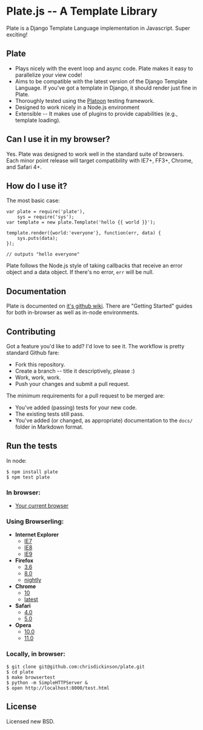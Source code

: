 Plate.js -- A Template Library
==============================

Plate is a Django Template Language implementation in Javascript. Super exciting!

Plate
-----

* Plays nicely with the event loop and async code. Plate makes it easy to parallelize your view code!
* Aims to be compatible with the latest version of the Django Template Language. If you've got a template in Django, it should render just fine in Plate.
* Thoroughly tested using the [Platoon](http://github.com/chrisdickinson/platoon) testing framework.
* Designed to work nicely in a Node.js environment
* Extensible -- It makes use of plugins to provide capabilities (e.g., template loading).

Can I use it in my browser?
---------------------------

Yes. Plate was designed to work well in the standard suite of browsers. Each minor point release will target
compatibility with IE7+, FF3+, Chrome, and Safari 4+.

How do I use it?
----------------

The most basic case:

    var plate = require('plate'),
        sys = require('sys');
    var template = new plate.Template('hello {{ world }}');

    template.render({world:'everyone'}, function(err, data) {
        sys.puts(data);
    });

    // outputs "hello everyone"

Plate follows the Node.js style of taking callbacks that receive an error object and a data object. If there's no
error, `err` will be null.

Documentation
-------------

Plate is documented on [it's github wiki](https://github.com/chrisdickinson/plate/wiki). There are "Getting Started"
guides for both in-browser as well as in-node environments.

Contributing
------------

Got a feature you'd like to add? I'd love to see it. The workflow is pretty standard Github fare:

* Fork this repository.
* Create a branch -- title it descriptively, please :)
* Work, work, work. 
* Push your changes and submit a pull request.

The minimum requirements for a pull request to be merged are:

* You've added (passing) tests for your new code.
* The existing tests still pass.
* You've added (or changed, as appropriate) documentation to the `docs/` folder in Markdown format.

Run the tests
-------------

In node:

    $ npm install plate
    $ npm test plate

### In browser:

* [Your current browser](http://chrisdickinson.github.com/plate/test.html)

### Using Browserling:

* **Internet Explorer**
    * [IE7](http://browserling.com/explorer/7.0/http%3A//chrisdickinson.github.com/plate/test.html)
    * [IE8](http://browserling.com/explorer/8.0/http%3A//chrisdickinson.github.com/plate/test.html)
    * [IE9](http://browserling.com/explorer/9.0/http%3A//chrisdickinson.github.com/plate/test.html)
* **Firefox**
    * [3.6](http://browserling.com/firefox/3.6/http%3A//chrisdickinson.github.com/plate/test.html)
    * [8.0](http://browserling.com/firefox/8.0/http%3A//chrisdickinson.github.com/plate/test.html)
    * [nightly](http://browserling.com/firefox/nightly/http%3A//chrisdickinson.github.com/plate/test.html)
* **Chrome**
    * [10](http://browserling.com/chrome/10.0/http%3A//chrisdickinson.github.com/plate/test.html)
    * [latest](http://browserling.com/chrome/canary/http%3A//chrisdickinson.github.com/plate/test.html)
* **Safari**
    * [4.0](http://browserling.com/safari/4.0/http%3A//chrisdickinson.github.com/plate/test.html)
    * [5.0](http://browserling.com/safari/5.1/http%3A//chrisdickinson.github.com/plate/test.html)
* **Opera**
    * [10.0](http://browserling.com/opera/10.0/http%3A//chrisdickinson.github.com/plate/test.html)
    * [11.0](http://browserling.com/opera/11.0/http%3A//chrisdickinson.github.com/plate/test.html)

### Locally, in browser:

    $ git clone git@github.com:chrisdickinson/plate.git
    $ cd plate
    $ make browsertest
    $ python -m SimpleHTTPServer &
    $ open http://localhost:8000/test.html

License
-------

Licensed new BSD.